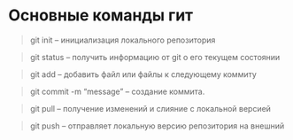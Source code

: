 # Основные команды гит

>git init – инициализация локального репозитория

>git status – получить информацию от git о его текущем состоянии

>git add – добавить файл или файлы к следующему коммиту

>git commit -m “message” – создание коммита.

>git pull – получение изменений и слияние с локальной версией

>git push – отправляет локальную версию репозитория на внешний
